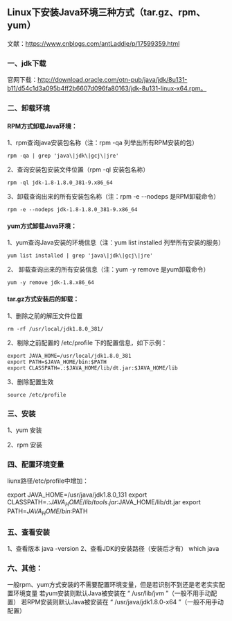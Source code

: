 ## Linux下安装Java环境三种方式（tar.gz、rpm、yum）

文献：https://www.cnblogs.com/antLaddie/p/17599359.html

### 一、jdk下载

官网下载：http://download.oracle.com/otn-pub/java/jdk/8u131-b11/d54c1d3a095b4ff2b6607d096fa80163/jdk-8u131-linux-x64.rpm。

### 二、卸载环境
#### RPM方式卸载Java环境：
1、rpm查询java安装包名称（注：rpm -qa 列举出所有RPM安装的包） 
```shell
rpm -qa | grep 'java\|jdk\|gcj\|jre'    
```
2、查询安装包安装文件位置（rpm -ql 安装包名称）
```shell
rpm -ql jdk-1.8-1.8.0_381-9.x86_64
```
3、卸载查询出来的所有安装包名称（注：rpm -e --nodeps 是RPM卸载命令）
```shell
rpm -e --nodeps jdk-1.8-1.8.0_381-9.x86_64  
``` 

#### yum方式卸载Java环境：
1、yum查询Java安装的环境信息（注：yum list installed 列举所有安装的服务）
```shell
yum list installed | grep 'java\|jdk\|gcj\|jre'
``` 
2、 卸载查询出来的所有安装信息（注：yum -y remove 是yum卸载命令）
```shell
yum -y remove jdk-1.8.x86_64
```

#### tar.gz方式安装后的卸载：
1、删除之前的解压文件位置
```shell
rm -rf /usr/local/jdk1.8.0_381/
```
2、剔除之前配置的 /etc/profile 下的配置信息，如下示例：
```shell
export JAVA_HOME=/usr/local/jdk1.8.0_381
export PATH=$JAVA_HOME/bin:$PATH
export CLASSPATH=.:$JAVA_HOME/lib/dt.jar:$JAVA_HOME/lib
```
3、删除配置生效
```shell
source /etc/profile
```

### 三、安装

1、yum 安装

2、rpm 安装

### 四、配置环境变量

liunx路径/etc/profile中增加：

export JAVA_HOME=/usr/java/jdk1.8.0_131
export CLASSPATH=.:$JAVA_HOME/lib/tools.jar:$JAVA_HOME/lib/dt.jar
export PATH=$JAVA_HOME/bin:$PATH

### 五、查看安装

1、查看版本
java -version
2、查看JDK的安装路径（安装后才有）
which java

### 六、其他：

一般rpm、yum方式安装的不需要配置环境变量，但是若识别不到还是老老实实配置环境变量
若yum安装则默认Java被安装在 “ /usr/lib/jvm ”（一般不用手动配置）
若RPM安装则默认Java被安装在 “ /usr/java/jdk1.8.0-x64 ”（一般不用手动配置）


